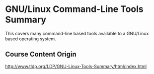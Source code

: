 # GNU/Linux Command-Line Tools Summary

This covers many command-line based tools available to a GNU/Linux based
operating system.

## Course Content Origin

http://www.tldp.org/LDP/GNU-Linux-Tools-Summary/html/index.html
